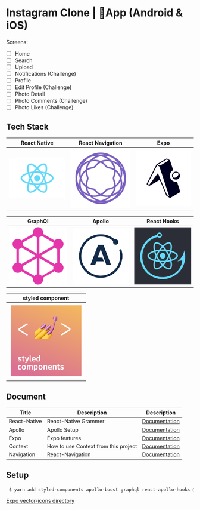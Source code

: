 # Instagram Clone | 📱App (Android & iOS)

Screens:

- [ ] Home
- [ ] Search
- [ ] Upload
- [ ] Notifications (Challenge)
- [ ] Profile
- [ ] Edit Profile (Challenge)
- [ ] Photo Detail
- [ ] Photo Comments (Challenge)
- [ ] Photo Likes (Challenge)

## Tech Stack

|                 React Native                  |              React Navigation               |                     Expo                     |
| :-------------------------------------------: | :-----------------------------------------: | :------------------------------------------: |
| <img src="./Documents/react.png" width="200"> | <img src="./Documents/nav.png" width="200"> | <img src="./Documents/expo.png" width="200"> |

|                  GraphQl                   |                     Apollo                     |                  React Hooks                  |
| :----------------------------------------: | :--------------------------------------------: | :-------------------------------------------: |
| <img src="./Documents/gq.png" width="200"> | <img src="./Documents/apollo.png" width="200"> | <img src="./Documents/hooks.png" width="200"> |

|                styled component                |
| :--------------------------------------------: |
| <img src="./Documents/styled.png" width="200"> |



## Document

| Title        | Description                          | Description                                |
| ------------ | ------------------------------------ | ------------------------------------------ |
| React-Native | React-Native Grammer                 | [Documentation](./Documents/Native.md)     |
| Apollo       | Apollo Setup                         | [Documentation](./Documents/Apollo.md)     |
| Expo         | Expo features                        | [Documentation](./Documents/Expo.md)       |
| Context      | How to use Context from this project | [Documentation](./Documents/Context.md)    |
| Navigation   | React-Navigation                     | [Documentation](./Documents/Navigation.md) |

## Setup

```bash
 $ yarn add styled-components apollo-boost graphql react-apollo-hooks @expo/vector-icons expo-font expo-asset apollo-cache-persist apollo-cache-inmemory react-navigation @react-navigation/native @react-navigation/stack @react-navigation/bottom-tabs react-native-reanimated react-native-gesture-handler react-native-screens react-native-safe-area-context @react-native-community/masked-view
```

[Expo vector-icons directory](https://icons.expo.fyi)